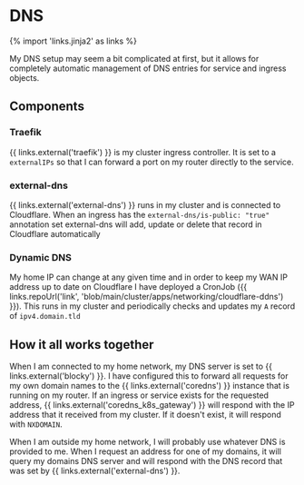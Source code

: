 # DNS

{% import 'links.jinja2' as links %}

My DNS setup may seem a bit complicated at first, but it allows for completely automatic management of DNS entries for service and ingress objects.

## Components

### Traefik

{{ links.external('traefik') }} is my cluster ingress controller. It is set to a `externalIPs` so that I can forward a port on my router directly to the service.


### external-dns

{{ links.external('external-dns') }} runs in my cluster and is connected to Cloudflare. When an ingress has the `external-dns/is-public: "true"` annotation set external-dns will add, update or delete that record in Cloudflare automatically

### Dynamic DNS

My home IP can change at any given time and in order to keep my WAN IP address up to date on Cloudflare I have deployed a CronJob ({{ links.repoUrl('link', 'blob/main/cluster/apps/networking/cloudflare-ddns') }}). This runs in my cluster and periodically checks and updates my `A` record of `ipv4.domain.tld`

## How it all works together

When I am connected to my home network, my DNS server is set to {{ links.external('blocky') }}. I have configured this to forward all requests for my own domain names to the {{ links.external('coredns') }} instance that is running on my router. If an ingress or service exists for the requested address, {{ links.external('coredns_k8s_gateway') }} will respond with the IP address that it received from my cluster. If it doesn't exist, it will respond with `NXDOMAIN`.

When I am outside my home network, I will probably use whatever DNS is provided to me. When I request an address for one of my domains, it will query my domains DNS server and will respond with the DNS record that was set by {{ links.external('external-dns') }}.

